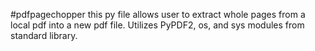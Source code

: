 #pdfpagechopper
this py file allows user to extract whole pages from a local pdf into a new pdf file. Utilizes PyPDF2, os, and sys modules from standard library.
